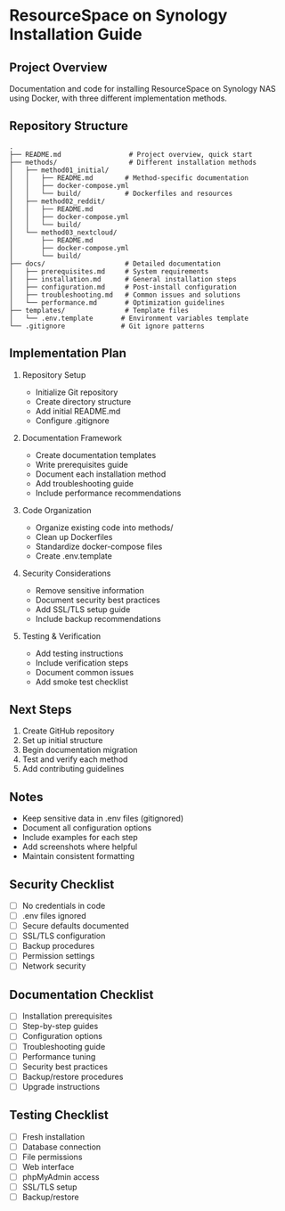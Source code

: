 # ResourceSpace on Synology Installation Guide

## Project Overview
Documentation and code for installing ResourceSpace on Synology NAS using Docker, with three different implementation methods.

## Repository Structure
```
.
├── README.md                 # Project overview, quick start
├── methods/                  # Different installation methods
│   ├── method01_initial/     
│   │   ├── README.md        # Method-specific documentation
│   │   ├── docker-compose.yml
│   │   └── build/           # Dockerfiles and resources
│   ├── method02_reddit/      
│   │   ├── README.md
│   │   ├── docker-compose.yml
│   │   └── build/
│   └── method03_nextcloud/   
│       ├── README.md
│       ├── docker-compose.yml
│       └── build/
├── docs/                    # Detailed documentation
│   ├── prerequisites.md     # System requirements
│   ├── installation.md      # General installation steps
│   ├── configuration.md     # Post-install configuration
│   ├── troubleshooting.md   # Common issues and solutions
│   └── performance.md       # Optimization guidelines
├── templates/               # Template files
│   └── .env.template       # Environment variables template
└── .gitignore              # Git ignore patterns

```

## Implementation Plan

1. Repository Setup
   - Initialize Git repository
   - Create directory structure
   - Add initial README.md
   - Configure .gitignore

2. Documentation Framework
   - Create documentation templates
   - Write prerequisites guide
   - Document each installation method
   - Add troubleshooting guide
   - Include performance recommendations

3. Code Organization
   - Organize existing code into methods/
   - Clean up Dockerfiles
   - Standardize docker-compose files
   - Create .env.template

4. Security Considerations
   - Remove sensitive information
   - Document security best practices
   - Add SSL/TLS setup guide
   - Include backup recommendations

5. Testing & Verification
   - Add testing instructions
   - Include verification steps
   - Document common issues
   - Add smoke test checklist

## Next Steps
1. Create GitHub repository
2. Set up initial structure
3. Begin documentation migration
4. Test and verify each method
5. Add contributing guidelines

## Notes
- Keep sensitive data in .env files (gitignored)
- Document all configuration options
- Include examples for each step
- Add screenshots where helpful
- Maintain consistent formatting

## Security Checklist
- [ ] No credentials in code
- [ ] .env files ignored
- [ ] Secure defaults documented
- [ ] SSL/TLS configuration
- [ ] Backup procedures
- [ ] Permission settings
- [ ] Network security

## Documentation Checklist
- [ ] Installation prerequisites
- [ ] Step-by-step guides
- [ ] Configuration options
- [ ] Troubleshooting guide
- [ ] Performance tuning
- [ ] Security best practices
- [ ] Backup/restore procedures
- [ ] Upgrade instructions

## Testing Checklist
- [ ] Fresh installation
- [ ] Database connection
- [ ] File permissions
- [ ] Web interface
- [ ] phpMyAdmin access
- [ ] SSL/TLS setup
- [ ] Backup/restore
